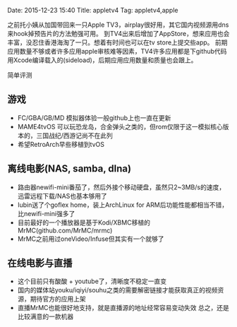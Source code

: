 Date: 2015-12-23 15:40
Title: appletv4
Tag: appletv4,apple

之前托小姨从加国带回来一只Apple TV3，airplay很好用，其它国内视频源用dns来hook掉预告片的方法勉强可用。 到TV4出来后增加了AppStore，想来应用也会丰富，没忍住香港海淘了一只。想着有时间也可以在tv store上提交些app。 前期应用数量不够或者许多应用apple审核难等因素，TV4许多应用都是下github代码用Xcode编译载入的(sideload)，后期应用应用数量和质量也会跟上。

简单评测


## 游戏

- FC/GBA/GB/MD 模拟器体验一般github上也一直在更新
- MAME4tvOS 可以玩恐龙岛，合金弹头之类的，但rom仅限于这一模拟核心版本的，三国战纪/西游记尚不在此列
- 希望RetroArch早些移植到tvOS


## 离线电影(NAS, samba, dlna)

- 路由器newifi-mini番茄了，然后外接个移动硬盘，虽然只2~3MB/s的速度，迅雷远程下载/NAS也基本够用了
- lubin送了个goflex home，装上ArchLinux for ARM后功能性能都相当不错，比newifi-mini强多了
- 目前最好的一个播放器是基于Kodi/XBMC移植的MrMC(github.com/MrMC/mrmc)
- MrMC之前用过oneVideo/Infuse但其实有一个就够了


## 在线电影与直播

- 这个目前只有酸酸 + youtube了，清晰度不稳定一直变
- 国内的媒体站youku/iqiyi/souhu之类的需要解密链接才能获取真正的视频资源，期待官方的应用上架
- 直播MrMC也能很好地支持，就是直播源的地址经常容易变动失效 总之，还是比较满意的一款机器
